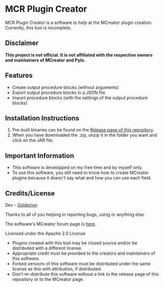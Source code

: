 # MCR Plugin Creator
MCR Plugin Creator is a software to help at the MCreator plugin creation. Currently, this tool is incomplete.

## Disclaimer
**This project is not official. It is not affiliated with the respective owners and maintainers of MCreator and Pylo.**

## Features
- Create output procedure blocks (without arguments)
- Export output procedure blocks in a JSON file
- Import procedure blocks (with the settings of the output procedure blocks)

## Installation Instructions
1. Pre-built binaries can be found on the [Release page of this repository](https://github.com/Goldorion/MCR-Plugin-Creator/releases).
2. When you have downloaded the .zip, unzip it in the folder you want and click on the JAR file.

## Important Information
- This software is developped on my free time and by myself only.
- To use this software, you still need to know how to create MCreator plugins because it doesn't say what and how you can use each field.

## Credits/License

Dev - [Goldorion](https://github.com/Goldorion)

Thanks to all of you helping in reporting bugs, using or anything else.

The software's MCreator forum page is [here](https://mcreator.net/forum/60201/fabric-generator-plugin).

Licensed under the Apache 2.0 License
- Plugins created with this tool may be closed source and/or be distributed with a different license.
- Appropriate credit must be provided to the creators and maintainers of this software.
- Forked versions of this software must be distributed under the same license as this with attribution, if distributed.
- Don't re-distribute this software without a link to the release page of this repository or to the MCreator page.
